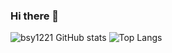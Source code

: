 ### Hi there 👋
![bsy1221 GitHub stats](https://github-readme-stats.vercel.app/api?username=bsy1221&count_private=true)
![Top Langs](https://github-readme-stats.vercel.app/api/top-langs/?username=bsy1221&layout=compact)
<!--
**bsy1221/bsy1221** is a ✨ _special_ ✨ repository because its `README.md` (this file) appears on your GitHub profile.

Here are some ideas to get you started:

- 🔭 I’m currently working on ...
- 🌱 I’m currently learning ...
- 👯 I’m looking to collaborate on ...
- 🤔 I’m looking for help with ...
- 💬 Ask me about ...
- 📫 How to reach me: ...
- 😄 Pronouns: ...
- ⚡ Fun fact: ...
-->
